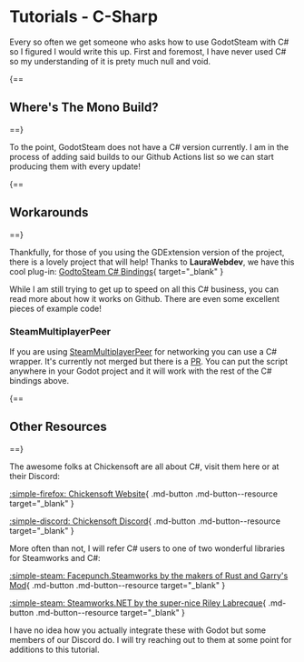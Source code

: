 # Tutorials - C-Sharp

Every so often we get someone who asks how to use GodotSteam with C# so I figured I would write this up. First and foremost, I have never used C# so my understanding of it is prety much null and void.

{==
## Where's The Mono Build?
==}

To the point, GodotSteam does not have a C# version currently. I am in the process of adding said builds to our Github Actions list so we can start producing them with every update!

{==
## Workarounds
==}

Thankfully, for those of you using the GDExtension version of the project, there is a lovely project that will help!  Thanks to **LauraWebdev**, we have this cool plug-in: [GodtoSteam C# Bindings](https://github.com/LauraWebdev/GodotSteam_CSharpBindings){ target="\_blank" }

While I am still trying to get up to speed on all this C# business, you can read more about how it works on Github. There are even some excellent pieces of example code!

### SteamMultiplayerPeer

If you are using [SteamMultiplayerPeer](https://github.com/expressobits/steam-multiplayer-peer) for networking you can use a C# wrapper. It's currently not merged but there is a [PR](https://github.com/expressobits/steam-multiplayer-peer/pull/21/commits/9ed16cdc27fcd21c9cd28dbe652c55f79b1b3a82). You can put the script anywhere in your Godot project and it will work with the rest of the C# bindings above.

{==
## Other Resources
==}

The awesome folks at Chickensoft are all about C#, visit them here or at their Discord:

[:simple-firefox: Chickensoft Website](https://chickensoft.games/){ .md-button .md-button--resource target="\_blank" }

[:simple-discord: Chickensoft Discord](https://discord.gg/MjA6HUzzAE){ .md-button .md-button--resource target="\_blank" }

More often than not, I will refer C# users to one of two wonderful libraries for Steamworks and C#:

[:simple-steam: Facepunch.Steamworks by the makers of Rust and Garry's Mod](https://wiki.facepunch.com/steamworks){ .md-button .md-button--resource target="\_blank" }

[:simple-steam: Steamworks.NET by the super-nice Riley Labrecque](https://steamworks.github.io){ .md-button .md-button--resource target="\_blank" }

I have no idea how you actually integrate these with Godot but some members of our Discord do. I will try reaching out to them at some point for additions to this tutorial.
